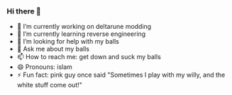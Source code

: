 ### Hi there 👋

- 🔭 I’m currently working on deltarune modding
- 🌱 I’m currently learning reverse engineering
- 🤔 I’m looking for help with my balls
- 💬 Ask me about my balls
- 📫 How to reach me: get down and suck my balls
- 😄 Pronouns: islam
- ⚡ Fun fact: pink guy once said "Sometimes I play with my willy, and the white stuff come out!"
